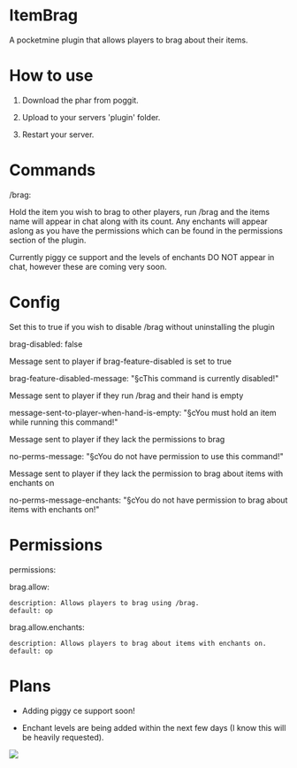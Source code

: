 # ItemBrag

A pocketmine plugin that allows players to brag about their items.

# How to use

1. Download the phar from poggit.

2. Upload to your servers 'plugin' folder.

3. Restart your server.

# Commands

/brag:

Hold the item you wish to brag to other players, run /brag and the items name will appear in chat along with its count.
Any enchants will appear aslong as you have the permissions which can be found in the permissions section of the plugin.

Currently piggy ce support and the levels of enchants DO NOT appear in chat, however these are coming very soon.

# Config

Set this to true if you wish to disable /brag without uninstalling the plugin

brag-disabled: false

Message sent to player if brag-feature-disabled is set to true

brag-feature-disabled-message: "§cThis command is currently disabled!"

Message sent to player if they run /brag and their hand is empty

message-sent-to-player-when-hand-is-empty: "§cYou must hold an item while running this command!"

Message sent to player if they lack the permissions to brag

no-perms-message: "§cYou do not have permission to use this command!"

Message sent to player if they lack the permission to brag about items with enchants on

no-perms-message-enchants: "§cYou do not have permission to brag about items with enchants on!"

# Permissions

permissions:

  brag.allow:
  
    description: Allows players to brag using /brag.
    default: op

  brag.allow.enchants:
  
    description: Allows players to brag about items with enchants on.
    default: op
    
# Plans

- Adding piggy ce support soon!

- Enchant levels are being added within the next few days (I know this will be heavily requested).

<a href="https://poggit.pmmp.io/p/ItemBrag"><img src="https://poggit.pmmp.io/shield.api/ItemBrag"></a>
